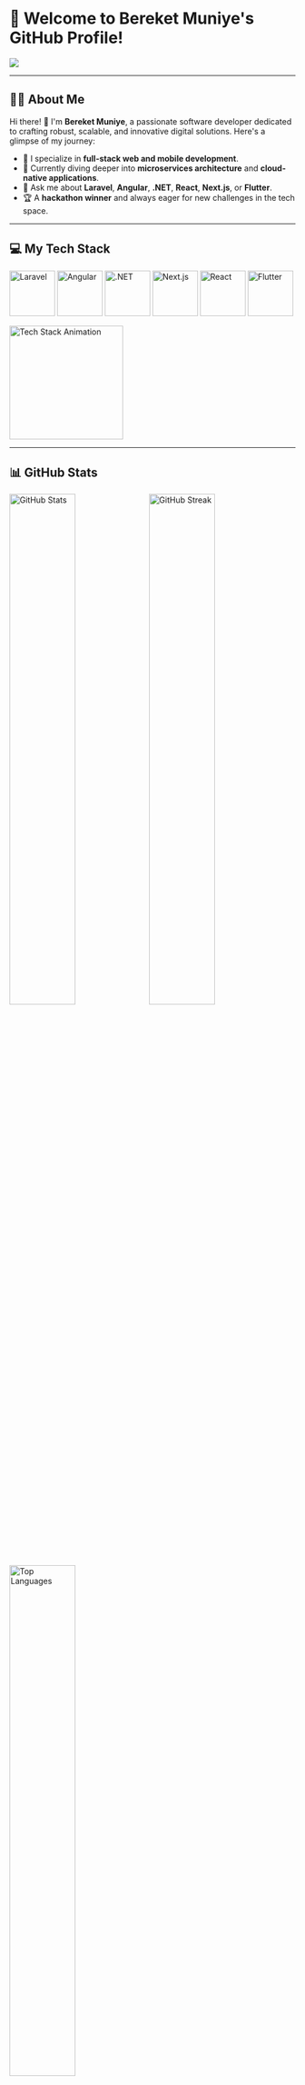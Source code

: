 # 👋 Welcome to Bereket Muniye's GitHub Profile!

<p>
  <img src="https://readme-typing-svg.herokuapp.com/?lines=Full-Stack%20Developer;Mobile%20App%20Enthusiast;Innovative%20Problem%20Solver;Open%20Source%20Advocate&font=Fira%20Code&center=true&width=900&height=45&size=25&duration=3000&pause=500&color=ffffff&vCenter=true">
</p>

---

## 👨‍💻 About Me

Hi there! 🚀 I'm **Bereket Muniye**, a passionate software developer dedicated to crafting robust, scalable, and innovative digital solutions. Here's a glimpse of my journey:

- 🔭 I specialize in **full-stack web and mobile development**.
- 🌱 Currently diving deeper into **microservices architecture** and **cloud-native applications**.
- 💬 Ask me about **Laravel**, **Angular**, **.NET**, **React**, **Next.js**, or **Flutter**.
- 🏆 A **hackathon winner** and always eager for new challenges in the tech space.

---

## 💻 My Tech Stack

<p>
  <a href="#"><img src="https://img.shields.io/badge/Laravel-FF2D20?style=for-the-badge&logo=laravel&logoColor=white&labelColor=FF2D20" alt="Laravel" height="80"></a>
  <a href="#"><img src="https://img.shields.io/badge/Angular-DD0031?style=for-the-badge&logo=angular&logoColor=white&labelColor=DD0031" alt="Angular" height="80"></a>
  <a href="#"><img src="https://img.shields.io/badge/.NET-512BD4?style=for-the-badge&logo=dotnet&logoColor=white&labelColor=512BD4" alt=".NET" height="80"></a>
  <a href="#"><img src="https://img.shields.io/badge/Next.js-000000?style=for-the-badge&logo=next.js&logoColor=white&labelColor=000000" alt="Next.js" height="80"></a>
  <a href="#"><img src="https://img.shields.io/badge/React-61DAFB?style=for-the-badge&logo=react&logoColor=black&labelColor=61DAFB" alt="React" height="80"></a>
  <a href="#"><img src="https://img.shields.io/badge/Flutter-02569B?style=for-the-badge&logo=flutter&logoColor=white&labelColor=02569B" alt="Flutter" height="80"></a>
</p>

<p>
  <img src="https://github.com/Bereketmuniye/Bereketmuniye/assets/animation/stack-animation.gif" alt="Tech Stack Animation" height="200">
</p>

---


## 📊 GitHub Stats

<p>
  <img src="https://github-readme-stats.vercel.app/api?username=Bereketmuniye&show_icons=true&theme=react" alt="GitHub Stats" width="48%"/>
  <img src="https://github-readme-streak-stats.herokuapp.com/?user=Bereketmuniye&theme=react" alt="GitHub Streak" width="48%"/>
</p>

<p>
  <img src="https://github-readme-stats.vercel.app/api/top-langs/?username=Bereketmuniye&layout=compact&theme=react&langs_count=6" alt="Top Languages" width="48%" />
</p>

## 🤝 Let's Connect!

<p align="center">
  <a href="https://linkedin.com/in/bereket-muniye"><img src="https://img.shields.io/badge/LinkedIn-0A66C2?style=for-the-badge&logo=linkedin&logoColor=white" alt="LinkedIn" /></a>
  <a href="https://twitter.com/bereket_muniye"><img src="https://img.shields.io/badge/Twitter-1DA1F2?style=for-the-badge&logo=twitter&logoColor=white" alt="Twitter" /></a>
  <a href="mailto:bereket@example.com"><img src="https://img.shields.io/badge/Email-D14836?style=for-the-badge&logo=gmail&logoColor=white" alt="Email" /></a>
</p>

![Footer](https://capsule-render.vercel.app/api?type=waving&color=0:8A2387,100:E94057&height=150&section=footer)
